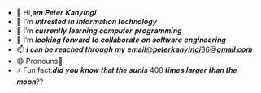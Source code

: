 - 👋 Hi,𝒂𝒎 𝑷𝒆𝒕𝒆𝒓 𝑲𝒂𝒏𝒚𝒊𝒏𝒈𝒊
- 👀 I’m 𝒊𝒏𝒕𝒓𝒆𝒔𝒕𝒆𝒅 𝒊𝒏 𝒊𝒏𝒇𝒐𝒓𝒎𝒂𝒕𝒊𝒐𝒏 𝒕𝒆𝒄𝒉𝒏𝒐𝒍𝒐𝒈𝒚
- 🌱 I’m 𝒄𝒖𝒓𝒓𝒆𝒏𝒕𝒍𝒚 𝒍𝒆𝒂𝒓𝒏𝒊𝒏𝒈 𝒄𝒐𝒎𝒑𝒖𝒕𝒆𝒓 𝒑𝒓𝒐𝒈𝒓𝒂𝒎𝒎𝒊𝒏𝒈
- 💞️ I’m 𝒍𝒐𝒐𝒌𝒊𝒏𝒈 𝒇𝒐𝒓𝒘𝒂𝒓𝒅 𝒕𝒐 𝒄𝒐𝒍𝒍𝒂𝒃𝒐𝒓𝒂𝒕𝒆 𝒐𝒏 𝒔𝒐𝒇𝒕𝒘𝒂𝒓𝒆 𝒆𝒏𝒈𝒊𝒏𝒆𝒆𝒓𝒊𝒏𝒈
- 📫 𝒊 𝒄𝒂𝒏 𝒃𝒆 𝒓𝒆𝒂𝒄𝒉𝒆𝒅 𝒕𝒉𝒓𝒐𝒖𝒈𝒉 𝒎𝒚 𝒆𝒎𝒂𝒊𝒍@𝒑𝒆𝒕𝒆𝒓𝒌𝒂𝒏𝒚𝒊𝒏𝒈𝒊36@𝒈𝒎𝒂𝒊𝒍.𝒄𝒐𝒎
- 😄 Pronouns💙
- ⚡ Fun fact:𝒅𝒊𝒅 𝒚𝒐𝒖 𝒌𝒏𝒐𝒘 𝒕𝒉𝒂𝒕 𝒕𝒉𝒆 𝒔𝒖𝒏𝒊𝒔 400 𝒕𝒊𝒎𝒆𝒔 𝒍𝒂𝒓𝒈𝒆𝒓 𝒕𝒉𝒂𝒏 𝒕𝒉𝒆 𝒎𝒐𝒐𝒏??

<!---
peterkanyingi/peterkanyingi is a ✨ special ✨ repository because its `README.md` (this file) appears on your GitHub profile.
You can click the Preview link to take a look at your changes.
--->
